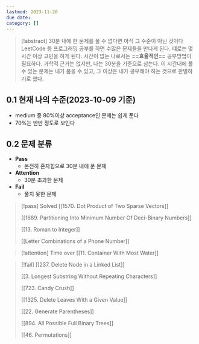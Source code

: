 ```yaml
---
lastmod: 2023-11-20
due date: 
category: []
---
```

> [!abstract] 30분 내에 한 문제를 풀 수 없다면 아직 그 수준이 아닌 것이다
> LeetCode 등 프로그래밍 공부를 하면 수많은 문제들을 만나게 된다. 떄로는 몇시간 이상 고민을 하게 된다. 시간이 없는 나로서는 **==효율적인==** 공부방법이 필요하다. 과학적 근거는 없지만, 나는 30분을 기준으로 삼는다. 이 시간내에 풀 수 있는 문제는 내가 품을 수 있고, 그 이상은 내가 공부해야 하는 것으로 판별하기로 했다.

## 0.1 현재 나의 수준(2023-10-09 기준)
- medium 중 80%이상 acceptance인 문제는 쉽게 푼다
- 70%는 반반 정도로 보인다

## 0.2 문제 분류
- **Pass**
	- 온전히 혼자힘으로 30분 내에 푼 문제
- **Attention**
	- 30분 초과한 문제
- **Fail**
	- 풀지 못한 문제

> [!pass] Solved
> [[1570. Dot Product of Two Sparse Vectors]]
> 
> [[1689. Partitioning Into Minimum Number Of Deci-Binary Numbers]]
> 
> [[13. Roman to Integer]]
> 
> [[Letter Combinations of a Phone Number]]





> [!attention] Time over
> [[11. Container With Most Water]]

> [!fail]
> [[237. Delete Node in a Linked List]]
> 
> [[3. Longest Substring Without Repeating Characters]]
> 
> [[723. Candy Crush]]
> 
> [[1325. Delete Leaves With a Given Value]]
> 
> [[22. Generate Parentheses]]
> 
> [[894. All Possible Full Binary Trees]]
> 
> [[46. Permutations]]










